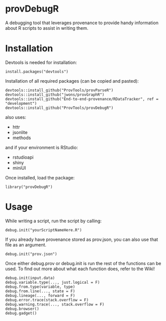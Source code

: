 # provDebugR

A debugging tool that leverages provenance to provide handy information about R scripts to assist in writing them.

# Installation
Devtools is needed for installation:
```{r}
install.packages("devtools")
```
Installation of all required packages (can be copied and pasted):
```{r}
devtools::install_github("ProvTools/provParseR")
devtools::install_github("jwons/provGraphR")
devtools::install_github("End-to-end-provenance/RDataTracker", ref = "development")
devtools::install_github("ProvTools/provDebugR")
```
also uses:
* httr
* jsonlite
* methods

and if your environment is RStudio:
* rstudioapi
* shiny
* miniUI


Once installed, load the package:
```{r}
library("provDebugR")
```

# Usage
While writing a script, run the script by calling:
```{r}
debug.init("yourScriptNameHere.R")
```
If you already have provenance stored as prov.json, you can also 
use that file as an argument.
```{r}
debug.init("prov.json")
```

Once either debug.prov or debug.init is run the rest of the functions can be used. 
To find out more about what each function does, refer to the Wiki!
```{r}
debug.init(input.data)
debug.variable.type(..., just.logical = F)
debug.from.type(variable, type)
debug.from.line(..., state = F) 
debug.lineage(..., forward = F) 
debug.error.trace(stack.overflow = F)
debug.warning.trace(..., stack.overflow = F) 
debug.browser()
debug.gadget()
```

